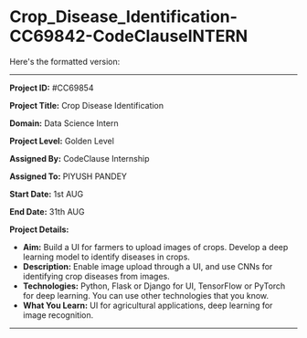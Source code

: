 # Crop_Disease_Identification-CC69842-CodeClauseINTERN
Here's the formatted version:

---

**Project ID:** #CC69854

**Project Title:** Crop Disease Identification 

**Domain:** Data Science Intern

**Project Level:** Golden Level

**Assigned By:** CodeClause Internship

**Assigned To:** PIYUSH PANDEY

**Start Date:** 1st AUG

**End Date:** 31th AUG 

**Project Details:**

- **Aim:** Build a UI for farmers to upload images of crops. Develop a deep learning model to identify diseases in crops.
- **Description:** Enable image upload through a UI, and use CNNs for identifying crop diseases from images.
- **Technologies:** Python, Flask or Django for UI, TensorFlow or PyTorch for deep learning. You can use other technologies that you know.
- **What You Learn:** UI for agricultural applications, deep learning for image recognition.
---
